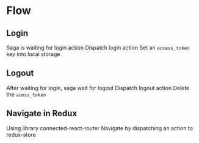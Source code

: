 # Flow

## Login

Saga is waiting for login action
Dispatch login action
Set an `access_token` key into local storage

## Logout

After waiting for login, saga wait for logout
Dispatch logout action
Delete the `acess_token`

## Navigate in Redux

Using library connected-react-router
Navigate by dispatching an action to redux-store
